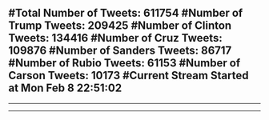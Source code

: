 #Total Number of Tweets: 611754 
#Number of Trump Tweets: 209425
#Number of Clinton Tweets: 134416
#Number of Cruz Tweets: 109876
#Number of Sanders Tweets: 86717
#Number of Rubio Tweets: 61153
#Number of Carson Tweets: 10173
#Current Stream Started at Mon Feb  8 22:51:02
---
---
---
